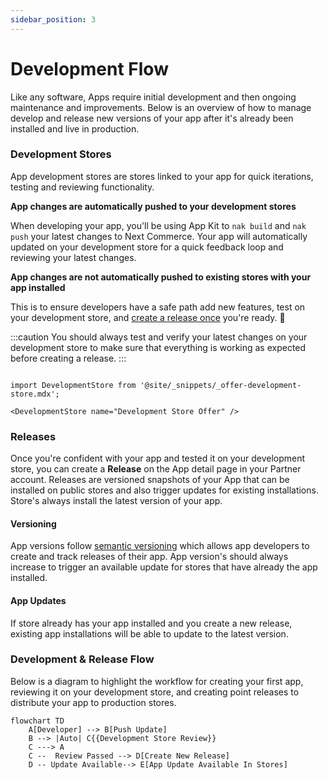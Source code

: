 ```yaml
---
sidebar_position: 3
---
```

# Development Flow

Like any software, Apps require initial development and then ongoing maintenance and improvements. Below is an overview of how to manage develop and release new versions of your app after it's already been installed and live in production.

### Development Stores

App development stores are stores linked to your app for quick iterations, testing and reviewing functionality.

**App changes are automatically pushed to your development stores**

When developing your app, you'll be using App Kit to `nak build` and `nak push` your latest changes to Next Commerce.  Your app will automatically updated on your development store for a quick feedback loop and reviewing your latest changes.


**App changes are not automatically pushed to existing stores with your app installed**

This is to ensure developers have a safe path add new features, test on your development store, and [create a release once](#releases) you're ready. :handshake:


:::caution
You should always test and verify your latest changes on your development store to make sure that everything is working as expected before creating a release.
:::


```mdx-code-block

import DevelopmentStore from '@site/_snippets/_offer-development-store.mdx';

<DevelopmentStore name="Development Store Offer" />

```

### Releases

Once you're confident with your app and tested it on your development store, you can create a **Release** on the App detail page in your Partner account. Releases are versioned snapshots of your App that can be installed on public stores and also trigger updates for existing installations. Store's always install the latest version of your app.

#### Versioning

App versions follow [semantic versioning](https://semver.org/) which allows app developers to create and track releases of their app. App version's should always increase to trigger an available update for stores that have already the app installed.

#### App Updates

If store already has your app installed and you create a new release, existing app installations will be able to update to the latest version.


### Development & Release Flow

Below is a diagram to highlight the workflow for creating your first app, reviewing it on your development store, and creating point releases to distribute your app to production stores.

```mermaid
flowchart TD
    A[Developer] --> B[Push Update]
    B --> |Auto| C{{Development Store Review}}
    C ---> A
    C --  Review Passed --> D[Create New Release]
    D -- Update Available--> E[App Update Available In Stores]
```
